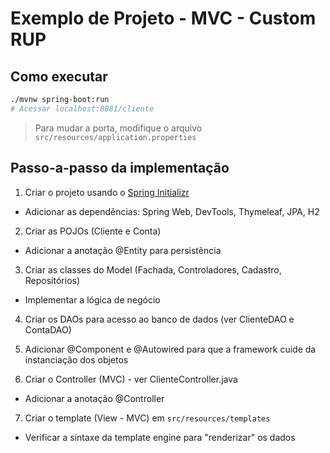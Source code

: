 # Exemplo de Projeto - MVC - Custom RUP

## Como executar

```sh
./mvnw spring-boot:run
# Acessar localhost:8081/cliente
```

> Para mudar a porta, modifique o arquivo `src/resources/application.properties`

## Passo-a-passo da implementação

1. Criar o projeto usando o [Spring Initializr](https://start.spring.io/)
 * Adicionar as dependências: Spring Web, DevTools, Thymeleaf, JPA, H2

2. Criar as POJOs (Cliente e Conta)
 * Adicionar a anotação @Entity para persistência

3. Criar as classes do Model (Fachada, Controladores, Cadastro, Repositórios)
 * Implementar a lógica de negócio

4. Criar os DAOs para acesso ao banco de dados (ver ClienteDAO e ContaDAO)

5. Adicionar @Component e @Autowired para que a framework cuide da instanciação dos objetos

6. Criar o Controller (MVC) - ver ClienteController.java
 * Adicionar a anotação @Controller

7. Criar o template (View - MVC) em `src/resources/templates`
 * Verificar a sintaxe da template engine para "renderizar" os dados